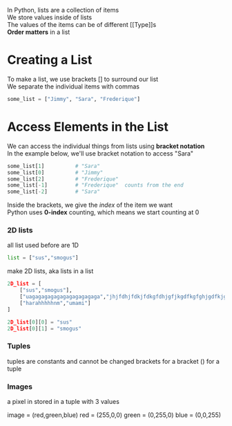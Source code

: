 In Python, lists are a collection of items  
We store values inside of lists  
The values of the items can be of different [[Type]]s  
**Order matters** in a list

# Creating a List
To make a list, we use brackets \[\] to surround our list  
We separate the individual items with commas

```python
some_list = ["Jimmy", "Sara", "Frederique"]
```

# Access Elements in the List
We can access the individual things from lists using **bracket notation**  
In the example below, we'll use bracket notation to access "Sara"  

```python
some_list[1]          # "Sara"
some_list[0]          # "Jimmy"
some_list[2]          # "Frederique"
some_list[-1]         # "Frederique"  counts from the end
some_list[-2]         # "Sara"
```

Inside the brackets, we give the *index* of the item we want  
Python uses **0-index** counting, which means we start counting at 0

### 2D lists

all list used before are 1D 

```python
list = ["sus","smogus"]
```

make 2D lists, aka lists in a list

```python
2D_list = [
	["sus","smogus"],
	["uagagagagagagagagagagaga","jhjfdhjfdkjfdkgfdhjgfjkgdfkgfghjgdfkjghdjk"],
	["harahhhhhnm","umami"]
]

2D_list[0][0] = "sus"
2D_list[0][1] = "smogus"
```

### Tuples
tuples are constants and cannot be changed
brackets for a bracket
() for a tuple

### Images
a pixel in stored in a tuple with 3 values

image = (red,green,blue)
red = (255,0,0)
green = (0,255,0)
blue = (0,0,255)